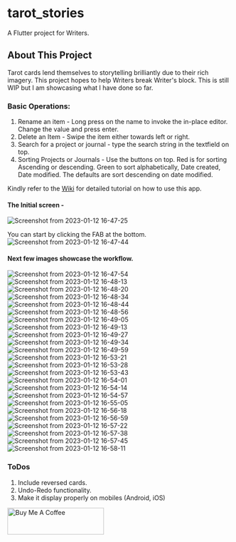 # tarot_stories

A Flutter project for Writers.

## About This Project

Tarot cards lend themselves to storytelling brilliantly due to their rich imagery. This project hopes to help Writers break Writer's block. This is still WIP but I am showcasing what I have done so far. 

### Basic Operations:

1. Rename an item - Long press on the name to invoke the in-place editor. Change the value and press enter.
2. Delete an Item - Swipe the item either towards left or right.
3. Search for a project or journal - type the search string in the textfield on top.
4. Sorting Projects or Journals - Use the buttons on top. Red is for sorting Ascending or descending. Green to sort alphabetically, Date created, Date modified. The defaults are sort descending on date modified.

Kindly refer to the [Wiki](https://github.com/quasar-pankaj/tarot_stories/wiki) for detailed tutorial on how to use this app.

#### The Initial screen - 
![Screenshot from 2023-01-12 16-47-25](https://user-images.githubusercontent.com/4270836/212056299-38f0c6a8-523d-461b-b332-5f3757c931b7.png)

You can start by clicking the FAB at the bottom.
![Screenshot from 2023-01-12 16-47-44](https://user-images.githubusercontent.com/4270836/212056530-6f85bf44-48af-4856-8409-81ea81ca1063.png)

#### Next few images showcase the workflow.

![Screenshot from 2023-01-12 16-47-54](https://user-images.githubusercontent.com/4270836/212057997-cd72ed19-849c-4257-9e72-17f63b13d1e5.png)
![Screenshot from 2023-01-12 16-48-13](https://user-images.githubusercontent.com/4270836/212057994-7c2f5aaf-ee0a-47f5-a54d-e4c886ee44d7.png)
![Screenshot from 2023-01-12 16-48-20](https://user-images.githubusercontent.com/4270836/212057992-15e8ed72-c6d9-43b7-b618-54784b1fc0e6.png)
![Screenshot from 2023-01-12 16-48-34](https://user-images.githubusercontent.com/4270836/212057987-0d7cf87b-0559-4dde-af42-ace9cfe0ead5.png)
![Screenshot from 2023-01-12 16-48-44](https://user-images.githubusercontent.com/4270836/212057984-97606284-3597-4786-a39a-cdb0061d7d3e.png)
![Screenshot from 2023-01-12 16-48-56](https://user-images.githubusercontent.com/4270836/212057982-90caa484-6460-4343-91c8-1ce6a82d1b44.png)
![Screenshot from 2023-01-12 16-49-05](https://user-images.githubusercontent.com/4270836/212057979-ee80ef14-abe3-43af-8e81-305fa949916e.png)
![Screenshot from 2023-01-12 16-49-13](https://user-images.githubusercontent.com/4270836/212057976-b46e43fc-773e-459e-9080-bb42dad636a3.png)
![Screenshot from 2023-01-12 16-49-27](https://user-images.githubusercontent.com/4270836/212057971-fede6aa5-dd65-4ed8-8250-fcfc3b8e81c2.png)
![Screenshot from 2023-01-12 16-49-34](https://user-images.githubusercontent.com/4270836/212057968-b80b02b9-2b5a-40c6-aaa4-1d41d9be9330.png)
![Screenshot from 2023-01-12 16-49-59](https://user-images.githubusercontent.com/4270836/212057963-9ef058ae-29ad-4110-ab07-40b443549440.png)
![Screenshot from 2023-01-12 16-53-21](https://user-images.githubusercontent.com/4270836/212057962-3798bb94-c9d9-459f-a3bb-95d4df2c5b6c.png)
![Screenshot from 2023-01-12 16-53-28](https://user-images.githubusercontent.com/4270836/212057960-0b56af4d-a144-4dfa-838a-95e270f1ccea.png)
![Screenshot from 2023-01-12 16-53-43](https://user-images.githubusercontent.com/4270836/212057957-f04438a0-a088-4911-9325-1b6a3e9a3217.png)
![Screenshot from 2023-01-12 16-54-01](https://user-images.githubusercontent.com/4270836/212057954-142e28d7-5b26-44ec-aff9-7c3269ef713c.png)
![Screenshot from 2023-01-12 16-54-14](https://user-images.githubusercontent.com/4270836/212057951-da1c8dcd-252c-4cbf-b8f9-1f6b12a90ef6.png)
![Screenshot from 2023-01-12 16-54-57](https://user-images.githubusercontent.com/4270836/212057949-3ac4ff01-d31b-40f2-9493-65125463eff9.png)
![Screenshot from 2023-01-12 16-55-05](https://user-images.githubusercontent.com/4270836/212057945-1ca45db2-b741-4452-895e-7e0ded71ddc7.png)
![Screenshot from 2023-01-12 16-56-18](https://user-images.githubusercontent.com/4270836/212057938-d535d42d-5443-4559-bfbc-0188914a5911.png)
![Screenshot from 2023-01-12 16-56-59](https://user-images.githubusercontent.com/4270836/212057933-6c80a32f-2cf0-4b49-88fd-fcd91275d02d.png)
![Screenshot from 2023-01-12 16-57-22](https://user-images.githubusercontent.com/4270836/212057930-3e84347e-6d42-433c-bb6c-abcdbedccf70.png)
![Screenshot from 2023-01-12 16-57-38](https://user-images.githubusercontent.com/4270836/212057929-fe4e4c83-54c9-400b-9245-ba495a242182.png)
![Screenshot from 2023-01-12 16-57-45](https://user-images.githubusercontent.com/4270836/212057926-1ebf6d72-2dae-4fd0-8574-2ebc80c6404c.png)
![Screenshot from 2023-01-12 16-58-11](https://user-images.githubusercontent.com/4270836/212057915-35a0b66b-f1fe-4036-a121-0a8e4a2d8ec1.png)


### ToDos
1. Include reversed cards.
2. Undo-Redo functionality.
3. Make it display properly on mobiles (Android, iOS)

<a href="https://www.buymeacoffee.com/quasarpankx" target="_blank"><img src="https://cdn.buymeacoffee.com/buttons/v2/default-yellow.png" alt="Buy Me A Coffee" style="height: 60px !important;width: 217px !important;" ></a>
